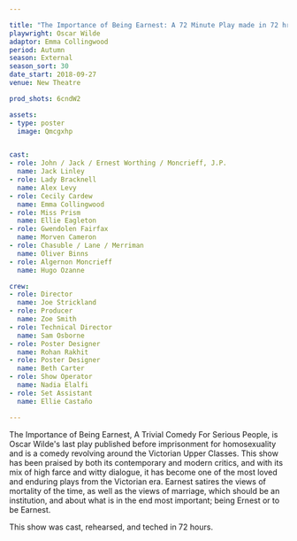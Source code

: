 ```yaml
---

title: "The Importance of Being Earnest: A 72 Minute Play made in 72 hrs"
playwright: Oscar Wilde
adaptor: Emma Collingwood
period: Autumn
season: External
season_sort: 30
date_start: 2018-09-27
venue: New Theatre

prod_shots: 6cndW2

assets:
- type: poster
  image: Qmcgxhp


cast:
- role: John / Jack / Ernest Worthing / Moncrieff, J.P.
  name: Jack Linley
- role: Lady Bracknell
  name: Alex Levy
- role: Cecily Cardew 
  name: Emma Collingwood
- role: Miss Prism
  name: Ellie Eagleton
- role: Gwendolen Fairfax
  name: Morven Cameron
- role: Chasuble / Lane / Merriman
  name: Oliver Binns
- role: Algernon Moncrieff
  name: Hugo Ozanne

crew:
- role: Director
  name: Joe Strickland
- role: Producer
  name: Zoe Smith
- role: Technical Director
  name: Sam Osborne
- role: Poster Designer
  name: Rohan Rakhit
- role: Poster Designer
  name: Beth Carter
- role: Show Operator
  name: Nadia Elalfi 
- role: Set Assistant
  name: Ellie Castaño

---
```


The Importance of Being Earnest, A Trivial Comedy For Serious People, is Oscar Wilde's last play published before imprisonment for homosexuality and is a comedy revolving around the Victorian Upper Classes. This show has been praised by both its contemporary and modern critics, and with its mix of high farce and witty dialogue, it has become one of the most loved and enduring plays from the Victorian era. Earnest satires the views of mortality of the time, as well as the views of marriage, which should be an institution, and about what is in the end most important; being Ernest or to be Earnest.

This show was cast, rehearsed, and teched in 72 hours.
